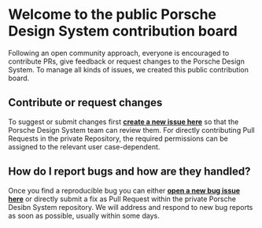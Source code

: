 # Welcome to the public Porsche Design System contribution board
Following an open community approach, everyone is encouraged to contribute PRs, give feedback or request changes to the Porsche Design System. To manage all kinds of issues, we created this public contribution board.

## Contribute or request changes
To suggest or submit changes first **[create a new issue here](https://github.com/porscheui/porsche-ui-contribution/issues/new/choose)** so that the Porsche Design System team can review them. For directly contributing Pull Requests in the private Repository, the required permissions can be assigned to the relevant user case-dependent.

## How do I report bugs and how are they handled?
Once you find a reproducible bug you can either **[open a new bug issue here](https://github.com/porscheui/porsche-ui-contribution/issues/new/choose)**  or directly submit a fix as Pull Request within the private Porsche Desibn System repository. We will address and respond to new bug reports as soon as possible, usually within some days.
